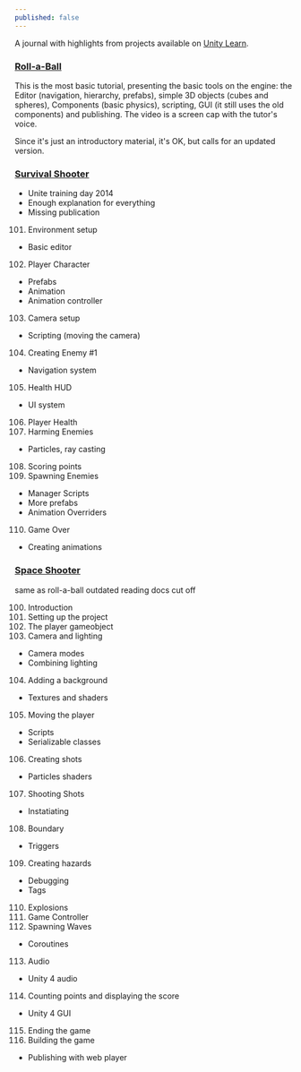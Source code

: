 ```yaml
---
published: false
---
```


A journal with highlights from projects available on [Unity Learn](http://unity3d.com/learn/tutorials/modules).

### [Roll-a-Ball](http://unity3d.com/learn/tutorials/projects/roll-a-ball)

This is the most basic tutorial, presenting the basic tools on the engine: the Editor (navigation, hierarchy, prefabs), simple 3D objects (cubes and spheres), Components (basic physics), scripting, GUI (it still uses the old components) and publishing. The video is a screen cap with the tutor's voice.

Since it's just an introductory material, it's OK, but calls for an updated version.

### [Survival Shooter](http://unity3d.com/learn/tutorials/projects/survival-shooter)

- Unite training day 2014
- Enough explanation for everything
- Missing publication

101. Environment setup
- Basic editor
102. Player Character
- Prefabs
- Animation
- Animation controller
103. Camera setup
- Scripting (moving the camera)
104. Creating Enemy #1
- Navigation system
105. Health HUD
- UI system
106. Player Health
107. Harming Enemies
- Particles, ray casting
108. Scoring points
109. Spawning Enemies
- Manager Scripts
- More prefabs
- Animation Overriders
110. Game Over
- Creating animations

### [Space Shooter](http://unity3d.com/learn/tutorials/projects/space-shooter)

same as roll-a-ball
outdated
reading docs
cut off

100. Introduction
101. Setting up the project
102. The player gameobject
103. Camera and lighting
- Camera modes
- Combining lighting
104. Adding a background
- Textures and shaders
105. Moving the player
- Scripts
- Serializable classes
106. Creating shots
- Particles shaders
107. Shooting Shots
- Instatiating
108. Boundary
- Triggers
109. Creating hazards
- Debugging
- Tags
110. Explosions
111. Game Controller
112. Spawning Waves
- Coroutines
113. Audio
- Unity 4 audio
114. Counting points and displaying the score
- Unity 4 GUI
115. Ending the game
116. Building the game
- Publishing with web player